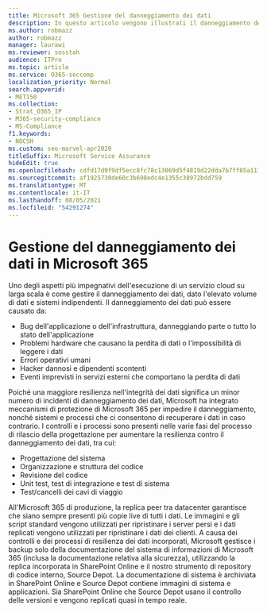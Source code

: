 ```yaml
---
title: Microsoft 365 Gestione del danneggiamento dei dati
description: In questo articolo vengono illustrati il danneggiamento dei Microsoft 365 e gli sforzi intrapresi da Microsoft per prevenire e ripristinare i dati.
ms.author: robmazz
author: robmazz
manager: laurawi
ms.reviewer: sosstah
audience: ITPro
ms.topic: article
ms.service: O365-seccomp
localization_priority: Normal
search.appverid:
- MET150
ms.collection:
- Strat_O365_IP
- M365-security-compliance
- MS-Compliance
f1.keywords:
- NOCSH
ms.custom: seo-marvel-apr2020
titleSuffix: Microsoft Service Assurance
hideEdit: true
ms.openlocfilehash: cdfd17d9f9df5ecc8fc78c13069d5f4819d22dda7b7ff85a117fd77d0a46fda0
ms.sourcegitcommit: af1925730de60c3b698edc4e1355c38972bdd759
ms.translationtype: MT
ms.contentlocale: it-IT
ms.lasthandoff: 08/05/2021
ms.locfileid: "54291274"
---
```

# <a name="dealing-with-data-corruption-in-microsoft-365"></a>Gestione del danneggiamento dei dati in Microsoft 365

Uno degli aspetti più impegnativi dell'esecuzione di un servizio cloud su larga scala è come gestire il danneggiamento dei dati, dato l'elevato volume di dati e sistemi indipendenti. Il danneggiamento dei dati può essere causato da:

- Bug dell'applicazione o dell'infrastruttura, danneggiando parte o tutto lo stato dell'applicazione
- Problemi hardware che causano la perdita di dati o l'impossibilità di leggere i dati
- Errori operativi umani
- Hacker dannosi e dipendenti scontenti
- Eventi imprevisti in servizi esterni che comportano la perdita di dati

Poiché una maggiore resilienza nell'integrità dei dati significa un minor numero di incidenti di danneggiamento dei dati, Microsoft ha integrato meccanismi di protezione di Microsoft 365 per impedire il danneggiamento, nonché sistemi e processi che ci consentono di recuperare i dati in caso contrario. I controlli e i processi sono presenti nelle varie fasi del processo di rilascio della progettazione per aumentare la resilienza contro il danneggiamento dei dati, tra cui:

- Progettazione del sistema
- Organizzazione e struttura del codice
- Revisione del codice
- Unit test, test di integrazione e test di sistema
- Test/cancelli dei cavi di viaggio

All'Microsoft 365 di produzione, la replica peer tra datacenter garantisce che siano sempre presenti più copie live di tutti i dati. Le immagini e gli script standard vengono utilizzati per ripristinare i server persi e i dati replicati vengono utilizzati per ripristinare i dati dei clienti. A causa dei controlli e dei processi di resilienza dei dati incorporati, Microsoft gestisce i backup solo della documentazione del sistema di informazioni di Microsoft 365 (inclusa la documentazione relativa alla sicurezza), utilizzando la replica incorporata in SharePoint Online e il nostro strumento di repository di codice interno, Source Depot. La documentazione di sistema è archiviata in SharePoint Online e Source Depot contiene immagini di sistema e applicazioni. Sia SharePoint Online che Source Depot usano il controllo delle versioni e vengono replicati quasi in tempo reale.
